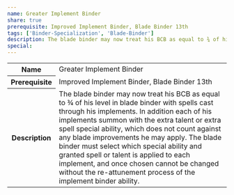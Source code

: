 ```yaml
---
name: Greater Implement Binder
share: true
prerequisite: Improved Implement Binder, Blade Binder 13th  
tags: ['Binder-Specialization', 'Blade-Binder']
description: The blade binder may now treat his BCB as equal to ¾ of his level in blade binder with spells cast through his implements. In addition each of his implements summon with the extra talent or extra spell special ability, which does not count against any blade improvements he may apply. The blade binder must select which special ability and granted spell or talent is applied to each implement, and once chosen cannot be changed without the re-attunement process of the implement binder ability.  
special: 
---
```

<p><span style="overflow-x: auto;"><table><tbody><tr><th>Name</th><td>Greater Implement Binder</td></tr><tr><th>Prerequisite</th><td>Improved Implement Binder, Blade Binder 13th</td></tr><tr><th>Description</th><td>The blade binder may now treat his BCB as equal to ¾ of his level in blade binder with spells cast through his implements. In addition each of his implements summon with the extra talent or extra spell special ability, which does not count against any blade improvements he may apply. The blade binder must select which special ability and granted spell or talent is applied to each implement, and once chosen cannot be changed without the re-attunement process of the implement binder ability.</td></tr></tbody></table></span></p>